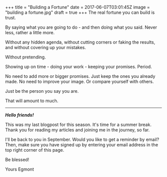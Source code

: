 
+++
title = "Building a Fortune"
date = 2017-06-07T03:01:45Z
image = "building a fortune.jpg"
draft = true
+++
The real fortune you can build is trust.

By saying what you are going to do - and then doing what you said. Never less, rather a little more.

Without any hidden agenda, without cutting corners or faking the results, and without covering up your mistakes.

Without pretending.

Showing up on time - doing your work - keeping your promises. Period.

No need to add more or bigger promises. Just keep the ones you already made.
No need to improve your image. Or compare yourself with others.

Just be the person you say you are.

That will amount to much.

---
***Hello friends!***

This was my last blogpost for this season. It's time for a summer break.
Thank you for reading my articles and joining me in the journey, so far.

I'll be back to you in September. Would you like to get a reminder by email? Then, make sure you have signed up by entering your email address in the top right corner of this page.

Be blessed!

Yours
Egmont